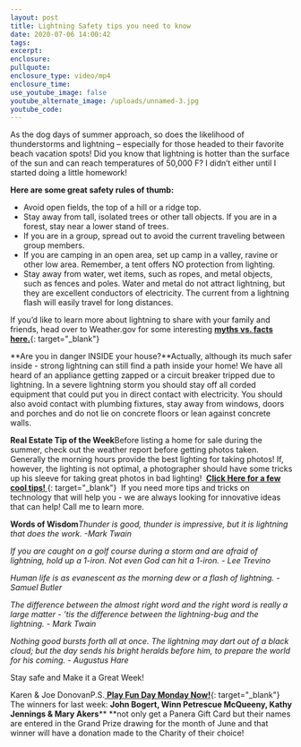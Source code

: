 ```yaml
---
layout: post
title: Lightning Safety tips you need to know
date: 2020-07-06 14:00:42
tags:
excerpt:
enclosure:
pullquote:
enclosure_type: video/mp4
enclosure_time:
use_youtube_image: false
youtube_alternate_image: /uploads/unnamed-3.jpg
youtube_code:
---
```


As the dog days of summer approach, so does the likelihood of thunderstorms and lightning – especially for those headed to their favorite beach vacation spots\! Did you know that lightning is hotter than the surface of the sun and can reach temperatures of 50,000 F? I didn’t either until I started doing a little homework\!

**Here are some great safety rules of thumb:**

* Avoid open fields, the top of a hill or a ridge top.
* Stay away from tall, isolated trees or other tall objects. If you are in a forest, stay near a lower stand of trees.
* If you are in a group, spread out to avoid the current traveling between group members.
* If you are camping in an open area, set up camp in a valley, ravine or other low area. Remember, a tent offers NO protection from lighting.
* Stay away from water, wet items, such as ropes, and metal objects, such as fences and poles. Water and metal do not attract lightning, but they are excellent conductors of electricity. The current from a lightning flash will easily travel for long distances.

If you’d like to learn more about lightning to share with your family and friends, head over to Weather.gov for some interesting&nbsp;[**myths vs. facts here.**](https://t.e2ma.net/click/2bmhpc/6imx8m/2f9h0h){: target="_blank"}&nbsp;&nbsp;

**Are you in danger INSIDE your house?**Actually, although its much safer inside - strong lightning can still find a path inside your home\! We have all heard of an appliance getting zapped or a circuit breaker tripped due to lightning. In a severe lightning storm you should stay off all corded equipment that could put you in direct contact with electricity. You should also avoid contact with plumbing fixtures, stay away from windows, doors and porches and do not lie on concrete floors or lean against concrete walls.&nbsp;

**Real Estate Tip of the Week**Before listing a home for sale during the summer, check out the weather report before getting photos taken. Generally the morning hours provide the best lighting for taking photos\! If, however, the lighting is not optimal, a photographer should have some tricks up his sleeve for taking great photos in bad lighting\! &nbsp;[**Click Here for a few cool tips\!&nbsp;**](https://t.e2ma.net/click/2bmhpc/6imx8m/i89h0h){: target="_blank"}&nbsp; If you need more tips and tricks on technology that will help you - we are always looking for innovative ideas that can help\! Call me to learn more.

**Words of Wisdom***Thunder is good, thunder is impressive, but it is lightning that does the work. -Mark Twain*

*If you are caught on a golf course during a storm and are afraid of lightning, hold up a 1-iron. Not even God can hit a 1-iron. - Lee Trevino*

*Human life is as evanescent as the morning dew or a flash of lightning. - Samuel Butler*

*The difference between the almost right word and the right word is really a large matter - 'tis the difference between the lightning-bug and the lightning. - Mark Twain*

*Nothing good bursts forth all at once. The lightning may dart out of a black cloud; but the day sends his bright heralds before him, to prepare the world for his coming. - Augustus Hare*

Stay safe and Make it a Great Week\!

Karen & Joe DonovanP.S.[&nbsp;**Play Fun Day Monday Now\!**](https://t.e2ma.net/click/2bmhpc/6imx8m/y0ai0h){: target="_blank"}&nbsp; The winners for last week:&nbsp;**John Bogert, Winn Petrescue McQueeny, Kathy Jennings & Mary Akers****&nbsp;**not only get a Panera Gift Card but their names are entered in the Grand Prize drawing for the month of June and that winner will have a donation made to the Charity of their choice\!&nbsp;